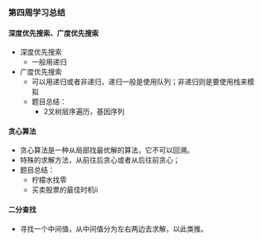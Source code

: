 ### 第四周学习总结

#### 深度优先搜索、广度优先搜索

- 深度优先搜索
  - 一般用递归
- 广度优先搜索
  - 可以用递归或者非递归，递归一般是使用队列；非递归则是要使用栈来模拟
  - 题目总结：
    - 2叉树层序遍历，基因序列

#### 贪心算法

- 贪心算法是一种从局部找最优解的算法，它不可以回溯。
- 特殊的求解方法，从前往后贪心或者从后往前贪心；
- 题目总结：
  - 柠檬水找零
  - 买卖股票的最佳时机ii

#### 二分查找

- 寻找一个中间值，从中间值分为左右两边去求解，以此类推。